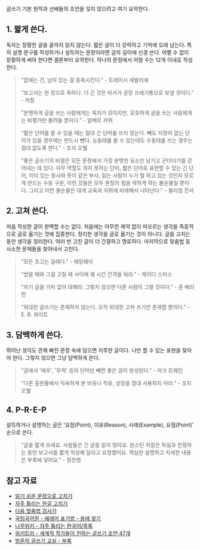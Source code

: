 글쓰기 기본 원칙과 선배들의 조언을 잊지 않으려고 여기 요약한다.

## 1. 짧게 쓴다.
독자는 장황한 글을 끝까지 읽지 않는다. 짧은 글이 더 강력하고 기억에 오래 남는다. 특히 설명 문구를 작성하거나 설득하는 문장이라면 글의 길이에 신경 쓴다. 어쩔 수 없이 장황하게 써야 한다면 결론부터 요약한다. 하나의 문장에서 어절 수는 12개 이내로 작성한다.

> "없애는 건, 남아 있는 걸 응축시킨다." - 트레이시 세발리에
>
> "보고서는 한 장으로 족하다. 더 긴 것은 비서가 곧장 쓰레기통으로 보낼 것이다." - 처칠
>
> "분명하게 글을 쓰는 사람에게는 독자가 모이지만, 모호하게 글을 쓰는 사람에게는 비평가만 몰려들 뿐이다." - 알베르 카뮈
>
> "짧은 단어를 쓸 수 있을 때는 절대 긴 단어를 쓰지 않는다. 빼도 지장이 없는 단어가 있을 경우에는 반드시 뺀다. 능동태를 쓸 수 있는데도 수동태를 쓰는 경우는 절대 없도록 한다." - 조지 오웰
>
> "좋은 글쓰기의 비결은 모든 문장에서 가장 분명한 요소만 남기고 군더더기를 걷어내는 데 있다. 아무 역할도 하지 못하는 단어, 짧은 단어로 표현할 수 있는 긴 단어, 이미 있는 동사와 뜻이 같은 부사, 읽는 사람이 누가 뭘 하고 있는 것인지 모르게 만드는 수동 구문, 이런 것들은 모두 문장의 힘을 약하게 하는 불순물일 뿐이다. 그리고 이런 불순물은 대개 교육과 지위에 비례해서 나타난다." - 윌리엄 진서

## 2. 고쳐 쓴다.
처음 작성한 글이 완벽할 수는 없다. 처음에는 아무런 제약 없이 떠오르는 생각을 즉흥적으로 글로 옮기는 것에 집중한다. 정리한 생각을 글로 옮기는 것이 아니다. 글을 고치는 동안 생각을 정리한다. 여러 번 고친 글이 더 간결하고 명료하다. 마지막으로 맞춤법 등 사소한 문제들을 찾아내서 고친다.

> "모든 초고는 걸레다." - 헤밍웨이
>
> "썼을 때와 그걸 고칠 때 사이에 꽤 시간 간격을 둬라." - 제이디 스미스
>
> "자기 글을 가차 없이 대해라. 그렇지 않으면 다른 사람이 그럴 것이다." - 존 베리먼
>
> "위대한 글쓰기는 존재하지 않는다. 오직 위대한 고쳐 쓰기만 존재할 뿐이다." - E. B. 화이트

## 3. 담백하게 쓴다.
뛰어난 생각도 흔해 빠진 문장 속에 담으면 지루한 글이다. 나만 할 수 있는 표현을 찾아야 한다. 그렇지 않으면 그냥 담백하게 쓴다.

> "글에서 '매우', '무척' 등의 단어만 빼면 좋은 글이 완성된다." - 마크 트웨인
>
> "다른 출판물에서 익숙하게 본 비유나 직유, 상징을 절대 사용하지 마라." - 조지 오웰

## 4. P-R-E-P
설득하거나 설명하는 글은 '요점(Point), 이유(Reason), 사례(Example), 요점(Point)' 순으로 쓴다.

> "글을 짧게 쓰세요. 사람들은 긴 글을 읽지 않아요. 윈스턴 처칠은 독일과 전쟁하는 동안 보고서를 짧게 작성해 달라고 요청했어요. 핵심만 설명하고 자세한 내용은 부록에 넣어요." - 정찬명

## 참고 자료
* [읽기 쉬운 문장으로 고치기](https://github.com/naradesign/korean/wiki/%EC%9D%BD%EA%B8%B0-%EC%89%AC%EC%9A%B4-%EB%AC%B8%EC%9E%A5%EC%9C%BC%EB%A1%9C-%EA%B3%A0%EC%B9%98%EA%B8%B0)
* [자주 틀리는 한글 고치기](https://github.com/naradesign/korean/wiki/%EC%9E%90%EC%A3%BC-%ED%8B%80%EB%A6%AC%EB%8A%94-%ED%95%9C%EA%B8%80-%EA%B3%A0%EC%B9%98%EA%B8%B0)
* [다음 맞춤법 검사기](http://alldic.daum.net/grammar_checker.do)
* [국립국어원 - 왜래어 표기법 - 용례 찾기](https://www.korean.go.kr/front/foreignSpell/foreignSpellList.do)
* [나무위키 - 자주 틀리는 한국어/목록](https://namu.wiki/w/%EC%9E%90%EC%A3%BC%20%ED%8B%80%EB%A6%AC%EB%8A%94%20%ED%95%9C%EA%B5%AD%EC%96%B4/%EB%AA%A9%EB%A1%9D)
* [위키트리 - 세계적 작가들이 전하는 글쓰기 조언 47개](https://www.wikitree.co.kr/articles/201513)
* [방훈의 글쓰기 교실 - 부록](https://brunch.co.kr/@khbang21/394)
